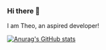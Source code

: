 ### Hi there 👋

I am Theo, an aspired developer!


[![Anurag's GitHub stats](https://github-readme-stats.vercel.app/api?username=TheoKondak&count_private=true&show_icons=true&theme=truesynthwave)](https://github.com/anuraghazra/github-readme-stats)
